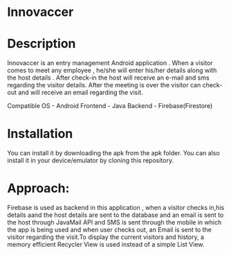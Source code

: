 # Innovaccer

# Description
Innovaccer is an entry management Android application . When a visitor comes to meet any employee , he/she will enter his/her details along with the host details . After check-in the host will receive an e-mail and sms regarding the visitor details. After the meeting is over the visitor can check-out and will receive an email regarding the visit.

Compatible OS - Android
Frontend - Java
Backend - Firebase(Firestore)

# Installation

You can install it by downloading the apk from the apk folder.
You can also install it in your device/emulator by cloning this repository.

# Approach:
Firebase is used as backend in this application , when a visitor checks in,his details aand the host details are sent to the database and an email is sent to the host through JavaMail API and SMS is sent through the mobile in which the app is being used and when user checks out, an Email is sent to the visitor regarding the visit.To display the current visitors and history, a memory efficient Recycler View is used instead of a simple List View.
